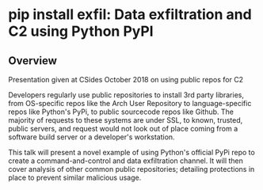 # pip install exfil: Data exfiltration and C2 using Python PyPI

## Overview
Presentation given at CSides October 2018 on using public repos for C2

Developers regularly use public repositories to install 3rd party libraries, from OS-specific repos like the Arch User Repository to language-specific repos like Python's PyPi, to public sourcecode repos like Github. The majority of requests to these systems are under SSL, to known, trusted, public servers, and request would not look out of place coming from a software build server or a developer's workstation.

This talk will present a novel example of using Python's official PyPi repo to create a command-and-control and data exfiltration channel. It will then cover analysis of other common public repositories; detailing protections in place to prevent similar malicious usage.

